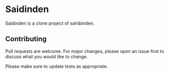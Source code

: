 # Saidinden

Saidinden is a clone project of sahibinden.

## Contributing

Pull requests are welcome. For major changes, please open an issue first
to discuss what you would like to change.

Please make sure to update tests as appropriate.
